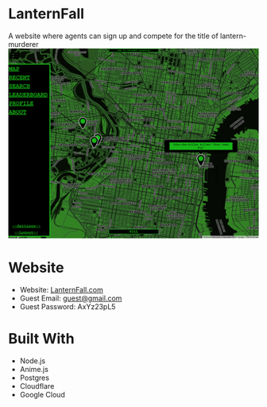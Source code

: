 # LanternFall
A website where agents can sign up and compete for the title of lantern-murderer
![alt text](Images/Website.png)

# Website
* Website: [LanternFall.com](https://lanternfall.com/)
* Guest Email: guest@gmail.com
* Guest Password: AxYz23pL5

# Built With
* Node.js
* Anime.js
* Postgres
* Cloudflare
* Google Cloud

